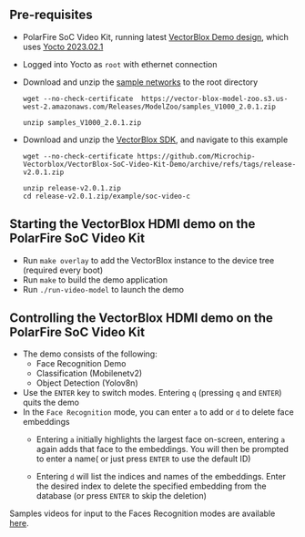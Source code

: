 ## Pre-requisites

- PolarFire SoC Video Kit, running latest [VectorBlox Demo design](https://github.com/Microchip-Vectorblox/VectorBlox-SoC-Video-Kit-Demo/releases), which uses [Yocto 2023.02.1](https://github.com/polarfire-soc/meta-polarfire-soc-yocto-bsp/releases/download/v2023.02.1/core-image-minimal-dev-mpfs-video-kit-20230328105837.rootfs.wic.gz)
- Logged into Yocto as `root` with ethernet connection
- Download and unzip the [sample networks]( https://vector-blox-model-zoo.s3.us-west-2.amazonaws.com/Releases/ModelZoo/samples_V1000_2.0.1.zip) to the root directory
    ```
    wget --no-check-certificate  https://vector-blox-model-zoo.s3.us-west-2.amazonaws.com/Releases/ModelZoo/samples_V1000_2.0.1.zip 

    unzip samples_V1000_2.0.1.zip
    ```
- Download and unzip the [VectorBlox SDK](https://github.com/Microchip-Vectorblox/VectorBlox-SoC-Video-Kit-Demo/archive/refs/tags/release-v2.0.1.zip), and navigate to this example

    ```
    wget --no-check-certificate https://github.com/Microchip-Vectorblox/VectorBlox-SoC-Video-Kit-Demo/archive/refs/tags/release-v2.0.1.zip 

    unzip release-v2.0.1.zip
    cd release-v2.0.1.zip/example/soc-video-c
    ```

## Starting the VectorBlox HDMI demo on the PolarFire SoC Video Kit

- Run `make overlay` to add the VectorBlox instance to the device tree (required every boot)
- Run `make` to build the demo application
- Run `./run-video-model` to launch the demo

## Controlling the VectorBlox HDMI demo on the PolarFire SoC Video Kit

- The demo consists of the following:
    - Face Recognition Demo
    - Classification (Mobilenetv2)
    - Object Detection (Yolov8n) 
- Use the `ENTER` key to switch modes. Entering `q` (pressing `q` and `ENTER`) quits the demo
- In the `Face Recognition` mode, you can enter `a` to add or `d` to delete face embeddings
    - Entering `a` initially highlights the largest face on-screen, entering `a` again adds that face to the embeddings. You will then be prompted to enter a name( or just press `ENTER` to use the default ID)

    - Entering `d` will list the indices and names of the embeddings. Enter the desired index to delete the specified embedding from the database (or press `ENTER` to skip the deletion)


Samples videos for input to the Faces Recognition modes are available [here](https://vector-blox-model-zoo.s3.us-west-2.amazonaws.com/Releases/SampleFaces.mp4).

